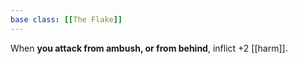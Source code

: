```yaml
---
base class: [[The Flake]]
---
```

When **you attack from ambush, or from behind**, inflict +2 [[harm]].

